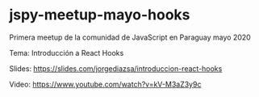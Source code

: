 # jspy-meetup-mayo-hooks

Primera meetup de la comunidad de JavaScript en Paraguay mayo 2020

Tema: Introducción a React Hooks

Slides: https://slides.com/jorgediazsa/introduccion-react-hooks

Video: https://www.youtube.com/watch?v=kV-M3aZ3y9c
